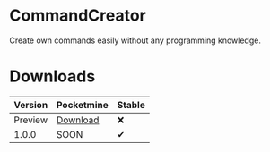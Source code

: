 # CommandCreator
Create own commands easily without any programming knowledge.
# Downloads
|Version|Pocketmine|Stable|
|-------|----------|------|
|Preview|[Download](https://github.com/SchdowNVIDIA/CommandCreator/archive/master.zip)|❌|
|1.0.0|SOON|✔|
